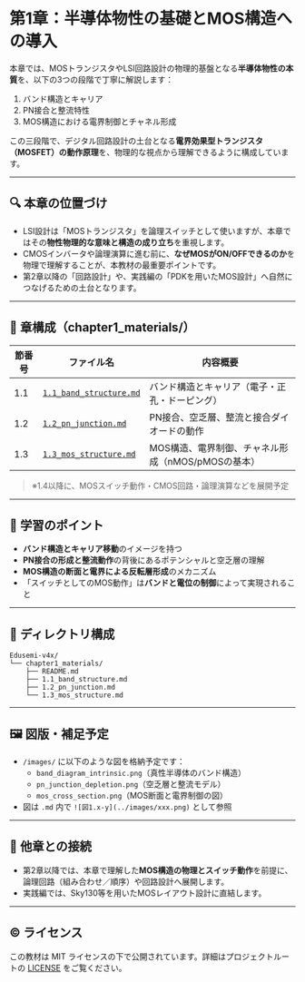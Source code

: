 # 第1章：半導体物性の基礎とMOS構造への導入

本章では、MOSトランジスタやLSI回路設計の物理的基盤となる**半導体物性の本質**を、以下の3つの段階で丁寧に解説します：

1. バンド構造とキャリア
2. PN接合と整流特性
3. MOS構造における電界制御とチャネル形成

この三段階で、デジタル回路設計の土台となる**電界効果型トランジスタ（MOSFET）の動作原理**を、物理的な視点から理解できるように構成しています。

---

## 🔍 本章の位置づけ

- LSI設計は「MOSトランジスタ」を論理スイッチとして使いますが、本章ではその**物性物理的な意味と構造の成り立ち**を重視します。
- CMOSインバータや論理演算に進む前に、**なぜMOSがON/OFFできるのか**を物理で理解することが、本教材の最重要ポイントです。
- 第2章以降の「回路設計」や、実践編の「PDKを用いたMOS設計」へ自然につなげるための土台となります。

---

## 📘 章構成（chapter1_materials/）

| 節番号 | ファイル名 | 内容概要 |
|--------|------------|----------|
| 1.1 | [`1.1_band_structure.md`](./1.1_band_structure.md) | バンド構造とキャリア（電子・正孔・ドーピング） |
| 1.2 | [`1.2_pn_junction.md`](./1.2_pn_junction.md) | PN接合、空乏層、整流と接合ダイオードの動作 |
| 1.3 | [`1.3_mos_structure.md`](./1.3_mos_structure.md) | MOS構造、電界制御、チャネル形成（nMOS/pMOSの基本） |

> ※1.4以降に、MOSスイッチ動作・CMOS回路・論理演算などを展開予定

---

## 🧠 学習のポイント

- **バンド構造とキャリア移動**のイメージを持つ
- **PN接合の形成と整流動作**の背後にあるポテンシャルと空乏層の理解
- **MOS構造の断面と電界による反転層形成**のメカニズム
- 「スイッチとしてのMOS動作」は**バンドと電位の制御**によって実現されること

---

## 📂 ディレクトリ構成

```
Edusemi-v4x/
└── chapter1_materials/
    ├── README.md
    ├── 1.1_band_structure.md
    ├── 1.2_pn_junction.md
    └── 1.3_mos_structure.md
```

---

## 🖼️ 図版・補足予定

- `/images/` に以下のような図を格納予定です：
  - `band_diagram_intrinsic.png`（真性半導体のバンド構造）
  - `pn_junction_depletion.png`（空乏層と整流モデル）
  - `mos_cross_section.png`（MOS断面と電界制御の図）
- 図は `.md` 内で `![図1.x-y](../images/xxx.png)` として参照

---

## 🔄 他章との接続

- 第2章以降では、本章で理解した**MOS構造の物理とスイッチ動作**を前提に、論理回路（組み合わせ／順序）や回路設計へ展開します。
- 実践編では、Sky130等を用いたMOSレイアウト設計に直結します。

---

## © ライセンス

この教材は MIT ライセンスの下で公開されています。詳細はプロジェクトルートの [LICENSE](../LICENSE) をご覧ください。
